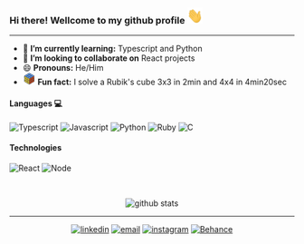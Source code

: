 ### Hi there! Wellcome to my github profile <img src="./icons/Hi.gif"  width="28px" height="28px"/>

---

- 🌱 **I’m currently learning:** Typescript and Python
- 👯 **I’m looking to collaborate on** React projects
- 😄 **Pronouns:** He/Him
- <img src="./icons/rubik.png"  width="22px" height="22px"/> **Fun fact:** I solve a Rubik's cube 3x3 in 2min and 4x4 in 4min20sec


#### Languages :computer:
![Typescript](https://github.com/IncognitaDev/IncognitaDev/tree/master/icons/ts.png) ![Javascript](https://github.com/IncognitaDev/IncognitaDev/tree/master/icons/js.png) ![Python](https://github.com/IncognitaDev/IncognitaDev/tree/master/icons/python.png) ![Ruby](https://github.com/IncognitaDev/IncognitaDev/tree/master/icons/ruby.png) ![C](https://github.com/IncognitaDev/IncognitaDev/tree/master/icons/c.png) 

#### Technologies
![React](https://github.com/IncognitaDev/IncognitaDev/tree/master/icons/react.png) ![Node](https://github.com/IncognitaDev/IncognitaDev/tree/master/icons/node.png) 

&nbsp;

<p align=center> 
  <img src="https://github-readme-stats.vercel.app/api?username=IncognitaDev&title_color=2f80ed&icon_color=79ff97&text_color=9f9f9f&bg_color=151515" alt="github stats"/></br>
</p>

---
<p align=center> 
  <a href="https://www.linkedin.com/in/luisvssousa/"><img src="https://github.com/IncognitaDev/IncognitaDev/tree/master/icons/linkedin.png" alt="linkedin"/></a>
  <a href="mailto:lv-ss@hotmail.com"><img src="https://github.com/IncognitaDev/IncognitaDev/tree/master/icons/email.png" alt="email"/></a>
  <a href="https://www.instagram.com/lu_vss/"><img src="https://github.com/IncognitaDev/IncognitaDev/tree/master/icons/Instagram.png" alt="instagram"/></a>
  <a href="https://www.behance.net/IncognitaArt"><img src="https://github.com/IncognitaDev/IncognitaDev/tree/master/icons/Behance.png" alt="Behance"/></a>
</p>
